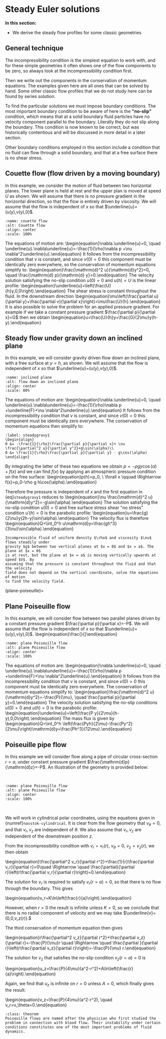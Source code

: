 # Steady Euler solutions

**In this section:**
* We derive the steady flow profiles for some classic geometries

## General technique

The incompressibility condition is the simplest equation to work with, and for these simple geometries it often shows one of the flow components to be zero, so always look at the incompressibility condition first.

Then we write out the components in the conservation of momentum equations. The examples given here are all ones that can be solved by hand. Some other classic flow profiles that we do not study here can be found by series solution.

To find the particular solutions we must impose boundary conditions. The most important boundary condition to be aware of here is the **"no-slip"** condition, which means that at a solid boundary fluid particles have no velocity component parallel to the boundary. Literally they do not slip along the boundary. This condition is now known to be correct, but was historically contentious and will be discussed in more detail in a later section.

Other boundary conditions employed in this section include a condition that no fluid can flow through a solid boundary, and that at a free surface there is no shear stress.

## Couette flow (flow driven by a moving boundary)
In this example, we consider the motion of fluid between two horizontal planes. The lower plane is held at rest and the upper plan is moved at speed $U$ as shown. We will assume that there is no pressure gradient in the horizontal direction, so that the flow is entirely driven by viscosity. We will assume that the flow is independent of $x$ so that $\underline{u}=(u(y),v(y),0)$.

```{image} navstok_img/couette.png
:name: couette flow
:alt: Couette flow
:align: center
:scale: 100%
```

The equations of motion are:
\begin{equation}\nabla.\underline{u}=0, \quad \underline{u}.\nabla\underline{u}=-\frac{1}{\rho}\nabla p +\nu \nabla^2\underline{u}.\end{equation}
It follows from the incompressibility condition that $v$ is constant, and since $v(0)=0$ this component must be identically zero everywhere, so the conservation of momentum equations simplify to:
\begin{equation}\frac{\mathrm{d}^2 u}{\mathrm{d}y^2}=0, \quad \frac{\mathrm{d} p}{\mathrm{d} y}=0.\end{equation}
The velocity solution satisfying the no-slip condition $u(0)=0$ and $u(h)=U$ is the linear profile:
\begin{equation}\underline{u}=\left(\frac{U}{h}y,0,0\right).\end{equation}
The shear stress is constant throughout the fluid. In the downstream direction
\begin{equation}\mu\left(\frac{\partial u}{\partial y}+\frac{\partial v}{\partial x}\right)=\mu\frac{U}{h}.\end{equation}
It is also possible to solve the problem for an applied pressure gradient. For example if we take a constant pressure gradient $\frac{\partial p}{\partial x}=G$ then we obtain
\begin{equation}u=\frac{U}{h}y+\frac{G}{2\mu}y(h-y).\end{equation}

## Steady flow under gravity down an inclined plane
In this example, we will consider gravity driven flow down an inclined plane, with a free surface at $y=h$, as shown. We will assume that the flow is independent of $x$ so that $\underline{u}=(u(y),v(y),0)$.

```{image} navstok_img/inclined_plane.png
:name: inclined plane
:alt: flow down an inclined plane
:align: center
:scale: 80%
```


The equations of motion are:
\begin{equation}\nabla.\underline{u}=0, \quad \underline{u}.\nabla\underline{u}=-\frac{1}{\rho}\nabla p +\underline{F}+\nu \nabla^2\underline{u}.\end{equation}
It follows from the incompressibility condition that $v$ is constant, and since $v(0)=0$ this component must be identically zero everywhere. The conservation of momentum equations then simplify to:

```{math}
:label: steadygravy1
\begin{align}
0 &= -\frac{1}{\rho}\frac{\partial p}{\partial x}+ \nu \frac{\partial^2 u}{\partial y^2}+g\sin(\alpha)\\
0 &= \frac{1}{\rho}\frac{\partial p}{\partial y} - g\cos(\alpha)
\end{align}
```

By integrating the latter of these two equations we obtain $p=-\rho g y \cos(\alpha)+f(x)$ and we can find $f(x)$ by applying an atmospheric pressure condition on the free surface:
\begin{equation}p(h)=p_0, \ \forall x \qquad \Rightarrow f(x)=p_0-\rho g h\cos(\alpha).\end{equation}

Therefore the pressure is independent of $x$ and the first equation in {eq}`steadygravy1` reduces to
\begin{equation}\nu \frac{\mathrm{d}^2 u}{\mathrm{d}y^2}=-g\sin(\alpha).\end{equation}
The solution satisfying the no-slip condition $u(0)=0$ and free surface stress shear "no stress" condition $u'(h)=0$ is the parabolic profile:
\begin{equation}u=\frac{g}{2\nu}y(2h-y)\sin(\alpha).\end{equation}
The velocity flux is therefore
\begin{equation}Q=\int_0^h u\mathrm{d}y=\frac{gh^3}{3\nu}\sin(\alpha).\end{equation}

```{exercise}
Incompressible fluid of uniform density $\rho$ and viscosity $\nu$ flows steadily under
gravity $g$ between two vertical planes at $x = 0$ and $x = a$. The plane at $x = 0$
is at rest, but the plane at $x = a$ is moving vertically upwards at speed $V$. By
assuming that the pressure is constant throughout the fluid and that the velocity
field does not depend on the vertical coordinate, solve the equations of motion
to find the velocity field.
```

(plane-poiseuille)=
## Plane Poiseuille flow
In this example, we will consider flow between two parallel planes driven by a constant pressure gradient $\frac{\partial p}{\partial x}=-P$. We will assume that the flow is independent of $x$ so that $\underline{u}=(u(y),v(y),0)$.
\begin{equation}\frac{}{}\end{equation}

```{image} navstok_img/plane_poiseuille.png
:name: plane Poiseuille flow
:alt: plane Poiseuille flow
:align: center
:scale: 100%
```

The equations of motion are:
\begin{equation}\nabla.\underline{u}=0, \quad \underline{u}.\nabla\underline{u}=-\frac{1}{\rho}\nabla p +\underline{F}+\nu \nabla^2\underline{u}.\end{equation}
It follows from the incompressibility condition that $v$ is constant, and since $v(0)=0$ this component must be identically zero everywhere.
The conservation of momentum equations simplify to:
\begin{equation}\frac{\mathrm{d}^2 u}{\mathrm{d}y^2}=-\frac{P}{\mu}, \quad \frac{\partial p}{\partial y}=0.\end{equation}
The velocity solution satisfying the no-slip conditions $u(0)=0$ and $u(h)=0$ is the parabolic profile:
\begin{equation}\underline{u}=\left(\frac{P y}{2\mu}(h-y),0,0\right).\end{equation}
The mass flux is given by
\begin{equation}Q=\int_0^h \left(\frac{Pyh}{2\mu}-\frac{Py^2}{2\mu}\right)\mathrm{d}y=\frac{Ph^3}{12\mu}.\end{equation}

## Poiseuille pipe flow

In this example we will consider flow along a pipe of circular cross-section $r=a$, under constant pressure gradient $\frac{\mathrm{d}p}{\mathrm{d}z}=-P$. An illustration of the geometry is provided below:

<br>

```{image} navstok_img/piper.png
:name: plane Poiseuille flow
:alt: plane Poiseuille flow
:align: center
:scale: 100%
```
<br>

We will work in cylindrical polar coordinates, using the equations given in {numref}`navstok-cylindrical`. It is clear from the flow geometry that $v_{\theta}=0$, and that $v_r,v_z$ are independent of $\theta$. We also assume that $v_r,v_z$ are independent of the downstream position $z$.

From the incompressibility condition with $v_r=v_r(r)$, $v_{\theta}=0$, $v_z=v_z(r)$, we then obtain

\begin{equation}\frac{\partial^2 v_r}{\partial r^2}+\frac{1}{r}\frac{\partial v_r}{\partial r}=0\quad \Rightarrow \quad \frac{\partial}{\partial r}\left(r\frac{\partial v_r}{\partial r}\right)=0.\end{equation}

The solution for $v_r$ is required to satisfy $v_r(r=a)=0$, so that there is no flow through the boundary. This gives

\begin{equation}v_r=K\ln\left(\frac{r}{a}\right).\end{equation}

However, when $r=0$ the result is infinite unless $K=0$, so we conclude that there is no radial component of velocity and we may take $\underline{v}=(0,0,v_z(r)).$

The third conservation of momentum equation then gives

\begin{equation}r\frac{\partial^2 v_z}{\partial r^2}+\frac{\partial v_z}{\partial r}=-\frac{P}{\mu}r \quad \Rightarrow \quad \frac{\partial }{\partial r}\left(r\frac{\partial v_z}{\partial r}\right)=-\frac{P}{\mu} r.\end{equation}

The solution for $v_z$ that satisfies the no-slip condition $v_z(r=a)=0$ is

\begin{equation}u_z=\frac{P}{4\mu}(a^2-r^2)+A\ln\left(\frac{r}{a}\right).\end{equation}

Again, we find that $u_z$ is infinite on $r=0$ unless $A=0$, which finally gives the result:

\begin{equation}v_z=\frac{P}{4\mu}(a^2-r^2), \quad v_r=v_\theta=0.\end{equation}


```{admonition} A bloody difficult problem
:class: theorem
Poiseuille flows are named after the physician who first studied the problem in connection with blood flow. Their instability under certain conditions constitutes one of the most important problems of fluid dynamics.
```
